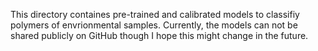 This directory containes pre-trained and calibrated models to classifiy polymers of envrionmental samples.
Currently, the models can not be shared publicly on GitHub though I hope this might change in the future.
